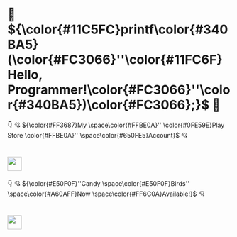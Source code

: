 # :space_invader: ${\color{#11C5FC}printf\color{#340BA5}(\color{#FC3066}''\color{#11FC6F}Hello, Programmer!\color{#FC3066}''\color{#340BA5})\color{#FC3066};}$ :space_invader:

:point_down: :cupid: ${\color{#FF3687}My \space\color{#FFBE0A}'' \color{#0FE59E}Play Store \color{#FFBE0A}'' \space\color{#650FE5}Account}$ :cupid: 
# [<img alt="" width="32" height="32" img src="https://i1.wp.com/9to5google.com/wp-content/uploads/sites/4/2022/07/current-google-play-icon.jpg" />](https://play.google.com/store/apps/dev?id=7530952113254800524)

:point_down: :cupid: ${\color{#E50F0F}''Candy \space\color{#E50F0F}Birds'' \space\color{#A60AFF}Now \space\color{#FF6C0A}Available!}$ :cupid: 
# [<img alt="" width="32" height="32" img src="https://play-lh.googleusercontent.com/4lTqUnHH1IG3y9g6MdgrVteqWK5U_MELyQdMeMS7fYMPD1t4dsldhsJ-Qp9XnB-31BVZ=w240-h480-rw" />](https://play.google.com/store/apps/details?id=com.UniversalGameStudios.CandyBirdsHalloweenSpecial) 
